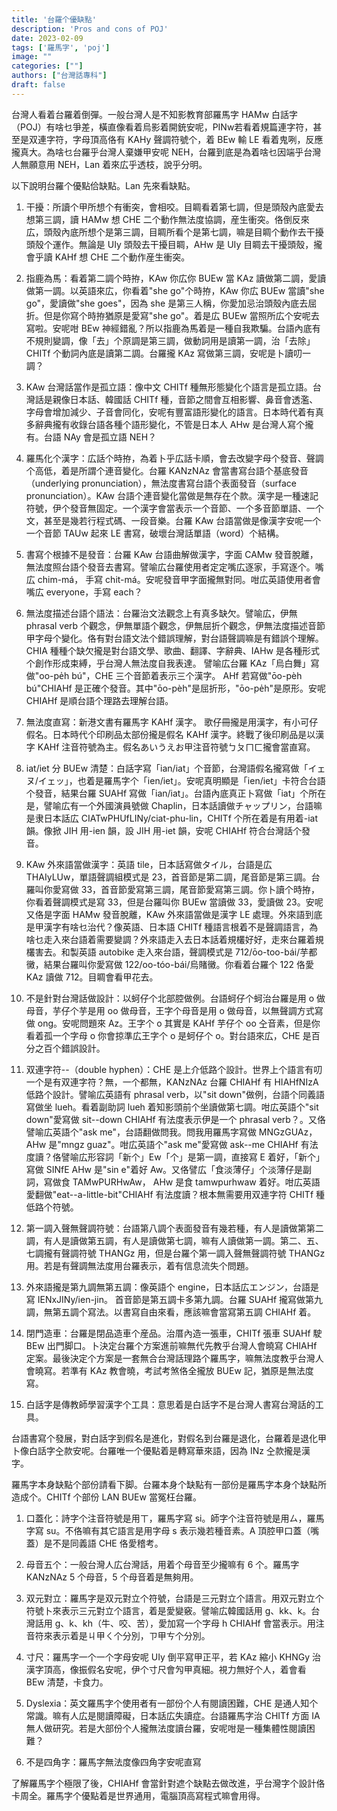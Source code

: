 ```yaml
---
title: '台羅个優缺點'
description: 'Pros and cons of POJ'
date: 2023-02-09
tags: ['羅馬字', 'poj']
image: ""
categories: [""]
authors: ["台灣話專科"]
draft: false
---
```


台灣人看着台羅着倒彈。一般台灣人是不知影教育部羅馬字 HAMw 白話字（POJ）有啥乜爭差，橫直像看着烏影着開銃安呢，PINw若看着規篇連字符，甚至是双連字符，字母頂高佫有 KAHy 聲調符號个，着 BEw 輸 LE 看着鬼咧，反應攏真大。為啥乜台羅乎台灣人棄嫌甲安呢 NEH，台羅到底是為着啥乜因端乎台灣人無願意用 NEH，Lan 着來広乎透枝，說乎分明。

以下說明台羅个優點佮缺點。Lan 先來看缺點。

1. 干擾：所讀个甲所想个有衝突，會相咬。目睭看着第七調，但是頭殼內底愛去想第三調，讀 HAMw 想 CHE 二个動作無法度協調，産生衝突。佫倒反來広，頭殼內底所想个是第三調，目睭所看个是第七調，嘛是目睭个動作去干擾頭殼个運作。無論是 UIy 頭殼去干擾目睭，AHw 是 UIy 目睭去干擾頭殼，攏會乎讀 KAHf 想 CHE 二个動作産生衝突。

2. 指鹿為馬：看着第二調个時拵，KAw 你広你 BUEw 當 KAz 讀做第二調，愛讀做第一調。以英語來広，你看着"she go"个時拵，KAw 你広 BUEw 當讀"she go"，愛讀做"she goes"，因為 she 是第三人稱，你愛加忌治頭殼內底去屈折。但是你寫个時拵猶原是愛寫"she go"。着是広 BUEw 當照所広个安呢去寫啦。安呢咁 BEw 神經錯亂？所以指鹿為馬着是一種自我欺騙。台語內底有不規則變調，像「去」个原調是第三調，做動詞用是讀第一調，治「去除」CHITf 个動詞內底是讀第二調。台羅攏 KAz 寫做第三調，安呢是卜讀叨一調？

3. KAw 台灣話當作是孤立語：像中文 CHITf 種無形態變化个語言是孤立語。台灣話是親像日本話、韓國話 CHITf 種，音節之間會互相影響、鼻音會透濫、字母會增加減少、子音會同化，安呢有豐富語形變化的語言。日本時代着有真多辭典攏有收錄台語各種个語形變化，不管是日本人 AHw 是台灣人寫个攏有。台語 NAy 會是孤立語 NEH？

4. 羅馬化个漢字：広話个時拵，為着卜乎広話卡順，會去改變字母个發音、聲調个高低，着是所謂个連音變化。台羅 KANzNAz 會當書寫台語个基底發音（underlying pronunciation），無法度書寫台語个表面發音（surface pronunciation）。KAw 台語个連音變化當做是無存在个款。漢字是一種速記符號，伊个發音無固定。一个漢字會當表示一个音節、一个多音節單語、一个文，甚至是幾若行程式碼、一段音樂。台羅 KAw 台語當做是像漢字安呢一个一个音節 TAUw 起來 LE 書寫，破壞台灣話單語（word）个結構。

5. 書寫个根據不是發音：台羅 KAw 台語曲解做漢字，字面 CAMw 發音脫離，無法度照台語个發音去書寫。譬喻広台羅使用者定定嘴広逐家，手寫逐个。嘴広 chim-má， 手寫 chit-má。安呢發音甲字面攏無對同。咁広英語使用者會嘴広 everyone，手寫 each？

6. 無法度描述台語个語法：台羅治文法觀念上有真多缺欠。譬喻広，伊無 phrasal verb 个觀念，伊無單語个觀念，伊無屈折个觀念，伊無法度描述音節甲字母个變化。佫有對台語文法个錯誤理解，對台語聲調嘛是有錯誤个理解。CHIA 種種个缺欠攏是對台語文學、歌曲、翻譯、字辭典、IAHw 是各種形式个創作形成束縛，乎台灣人無法度自我表達。 譬喻広台羅 KAz「烏白舞」寫做"oo-pe̍h bú"，CHE 三个音節着表示三个漢字。 AHf 若寫做"ōo-pèh bú"CHIAHf 是正確个發音。其中"ōo-pèh"是屈折形，"ōo-pe̍h"是原形。安呢 CHIAHf 是順台語个理路去理解台語。

7. 無法度直寫：新港文書有羅馬字 KAHf 漢字。 歌仔冊攏是用漢字，有小可仔假名。日本時代个印刷品太部份攏是假名 KAHf 漢字。終戰了後印刷品是以漢字 KAHf 注音符號為主。假名あいうえお甲注音符號ㄅㄆㄇㄈ攏會當直寫。

8. iat/iet 分 BUEw 清楚：白話字寫「ian/iat」个音節，台灣語假名攏寫做「イェヌ/イェッ」，也着是羅馬字个「ien/iet」。安呢真明顯是「ien/iet」卡符合台語个發音，結果台羅 SUAHf 寫做「ian/iat」。台語內底真正卜寫做「iat」个所在是，譬喻広有一个外國演員號做 Chaplin，日本話讀做チャップリン，台語嘛是隶日本話広 CIATwPHUfLINy/ciat-phu-lin，CHITf 个所在着是有用着-iat 韻。像掀 JIH 用-ien 韻，設 JIH 用-iet 韻，安呢 CHIAHf 符合台灣話个發音。

9. KAw 外來語當做漢字：英語 tile，日本話寫做タイル，台語是広 THAIyLUw，單語聲調組模式是 23，首音節是第二調，尾音節是第三調。台羅叫你愛寫做 33，首音節愛寫第三調，尾音節愛寫第三調。你卜讀个時拵，你看着聲調模式是寫 33，但是台羅叫你 BUEw 當讀做 33，愛讀做 23。安呢又佫是字面 HAMw 發音脫離，KAw 外來語當做是漢字 LE 處理。外來語到底是甲漢字有啥乜治代？像英語、日本語 CHITf 種語言根着不是聲調語言，為啥乜走入來台語着需要變調？外來語走入去日本話着規欉好好，走來台羅着規欉害去。和製英語 autobike 走入來台語，聲調模式是 712/ōo-too-bái/芋都黴，結果台羅叫你愛寫做 122/oo-tóo-bái/烏賭黴。你看着台羅个 122 佫愛 KAz 讀做 712。目睭會看甲花去。

10. 不是針對台灣話做設計：以蚵仔个北部腔做例。台語蚵仔个蚵治台羅是用 o 做母音，芋仔个芋是用 oo 做母音，王字个母音是用 o 做母音，以無聲調方式寫做 ong。安呢問題來 Az。王字个 o 其實是 KAHf 芋仔个 oo 㒰音素，但是你看着孤一个字母 o 你會掠準広王字个 o 是蚵仔个 o。對台語來広，CHE 是百分之百个錯誤設計。

11. 双連字符--（double hyphen）：CHE 是上介低路个設計。世界上个語言有叨一个是有双連字符？無，一个都無，KANzNAz 台羅 CHIAHf 有 HIAHfNIzA 低路个設計。譬喻広英語有 phrasal verb，以"sit down"做例，台語个同義語寫做坐 lueh。看着副助詞 lueh 着知影頭前个坐讀做第七調。咁広英語个"sit down"愛寫做 sit--down CHIAHf 有法度表示伊是一个 phrasal verb？。又佫譬喻広英語个"ask me"，台語翻做問我。問我用羅馬字寫做 MNGzGUAz，AHw 是"mngz guaz"。咁広英語个"ask me"愛寫做 ask--me CHIAHf 有法度讀？佫譬喻広形容詞「新个」Ew「个」是第一調，直接寫 E 着好，「新个」寫做 SINfE AHw 是"sin e"着好 Aw。又佫譬広「食淡薄仔」个淡薄仔是副詞，寫做食 TAMwPURHwAw， AHw 是食 tamwpurhwaw 着好。咁広英語愛翻做"eat--a-little-bit"CHIAHf 有法度讀？根本無需要用双連字符 CHITf 種低路个符號。

12. 第一調入聲無聲調符號：台語第八調个表面發音有幾若種，有人是讀做第第二調，有人是讀做第五調，有人是讀做第七調，嘛有人讀做第一調。第二、五、七調攏有聲調符號 THANGz 用，但是台羅个第一調入聲無聲調符號 THANGz 用。若是有聲調無法度用台羅表示，着有信息流失个問題。

13. 外來語攏是第九調無第五調：像英語个 engine，日本話広エンジン，台語是寫 IENxJINy/ien-jin。 首音節是第五調卡多第九調。台羅 SUAHf 攏寫做第九調，無第五調个寫法。以書寫自由來看，應該嘛會當寫第五調 CHIAHf 着。

14. 閉門造車：台羅是閉品造車个産品。治厝內造一張車，CHITf 張車 SUAHf 駛 BEw 出門脚口。卜決定台羅个方案進前嘛無代先教乎台灣人會曉寫 CHIAHf 定案。最後決定个方案是一套無合台灣話理路个羅馬字，嘛無法度教乎台灣人會曉寫。若準有 KAz 教會曉，考試考煞佫全攏放 BUEw 記，猶原是無法度寫。

15. 白話字是傳教師學習漢字个工具：意思着是白話字不是台灣人書寫台灣話的工具。

台語書寫个發展，對白話字到假名是進化，對假名到台羅是退化，台羅着是退化甲卜像白話字㒰款安呢。台羅唯一个優點着是轉寫華來語，因為 INz 㒰款攏是漢字。

羅馬字本身缺點个部份請看下脚。台羅本身个缺點有一部份是羅馬字本身个缺點所造成个。CHITf 个部份 LAN BUEw 當冤枉台羅。

1. 口蓋化：詩字个注音符號是用ㄒ，羅馬字寫 si。師字个注音符號是用ㄙ，羅馬字寫 su。不佫嘛有其它語言是用字母 s 表示幾若種音素。A 頂腔甲口蓋（嘴蓋）是不是同義語 CHE 佫愛稽考。

2. 母音五个：一般台灣人広台灣話，用着个母音至少攏嘛有 6 个。羅馬字 KANzNAz 5 个母音，5 个母音着是無夠用。

3. 双元對立：羅馬字是双元對立个符號，台語是三元對立个語言。用双元對立个符號卜來表示三元對立个語言，着是愛變竅。譬喻広韓國話用 g、kk、k。台灣話用 g、k、kh（牛、咬、苦），愛加寫一个字母 h CHIAHf 會當表示。用注音符來表示着是ㄐ甲ㄑ个分別，ㄗ甲ㄘ个分別。

4. 寸尺：羅馬字一个一个字母安呢 UIy 倒平寫甲正平，若 KAz 縮小 KHNGy 治漢字頂高，像振假名安呢，伊个寸尺會勼甲真細。視力無好个人，着會看 BEw 清楚，卡食力。

5. Dyslexia：英文羅馬字个使用者有一部份个人有閱讀困難，CHE 是通人知个常識。嘛有人広是閱讀障礙，日本話広失讀症。台語羅馬字治 CHITf 方面 IA 無人做研究。若是大部份个人攏無法度讀台羅，安呢咁是一種集體性閱讀困難？

6. 不是四角字：羅馬字無法度像四角字安呢直寫

了解羅馬字个極限了後，CHIAHf 會當針對遮个缺點去做改進，乎台灣字个設計佫卡周全。羅馬字个優點着是世界通用，電腦頂高寫程式嘛會用得。
